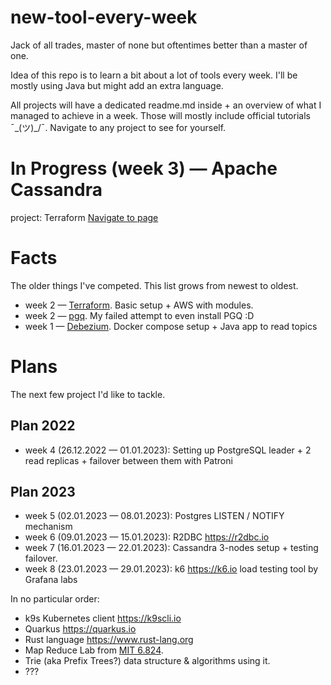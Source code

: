 # new-tool-every-week

Jack of all trades, master of none but oftentimes better than a master of one.

Idea of this repo is to learn a bit about a lot of tools every week. I'll be mostly using Java but might add an extra
language. 

All projects will have a dedicated readme.md inside + an overview of what I managed to achieve in a week. Those will mostly 
include official tutorials ¯\_(ツ)_/¯. Navigate to any project to see for yourself.

# In Progress (week 3) — Apache Cassandra

project: Terraform [Navigate to page](/week3-apache-cassandra)

# Facts

The older things I've competed. This list grows from newest to oldest.

- week 2 — [Terraform](/week2-terraform). Basic setup + AWS with modules.
- week 2 — [pgq](/week2-pgq). My failed attempt to even install PGQ :D
- week 1 — [Debezium](/week1-debezium). Docker compose setup + Java app to read topics

# Plans

The next few project I'd like to tackle.

## Plan 2022

- week 4 (26.12.2022 — 01.01.2023): Setting up PostgreSQL leader + 2 read replicas + failover between them with Patroni

## Plan 2023

- week 5 (02.01.2023 — 08.01.2023): Postgres LISTEN / NOTIFY mechanism
- week 6 (09.01.2023 — 15.01.2023): R2DBC https://r2dbc.io
- week 7 (16.01.2023 — 22.01.2023): Cassandra 3-nodes setup + testing failover.
- week 8 (23.01.2023 — 29.01.2023): k6 https://k6.io load testing tool by Grafana labs 

In no particular order:

- k9s Kubernetes client https://k9scli.io
- Quarkus https://quarkus.io
- Rust language https://www.rust-lang.org
- Map Reduce Lab from [MIT 6.824](https://pdos.csail.mit.edu/6.824/).
- Trie (aka Prefix Trees?) data structure & algorithms using it.
- ???
